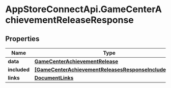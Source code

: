 # AppStoreConnectApi.GameCenterAchievementReleaseResponse

## Properties

Name | Type | Description | Notes
------------ | ------------- | ------------- | -------------
**data** | [**GameCenterAchievementRelease**](GameCenterAchievementRelease.md) |  | 
**included** | [**[GameCenterAchievementReleasesResponseIncludedInner]**](GameCenterAchievementReleasesResponseIncludedInner.md) |  | [optional] 
**links** | [**DocumentLinks**](DocumentLinks.md) |  | 


